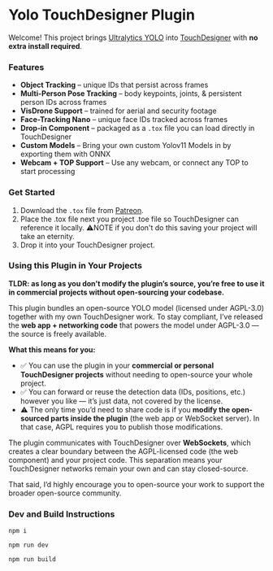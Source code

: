 # Yolo TouchDesigner Plugin

Welcome! This project brings [Ultralytics YOLO](https://github.com/ultralytics/ultralytics) into [TouchDesigner](https://derivative.ca/) with **no extra install required**.

### Features

-   **Object Tracking** – unique IDs that persist across frames
-   **Multi-Person Pose Tracking** – body keypoints, joints, & persistent person IDs across frames
-   **VisDrone Support** – trained for aerial and security footage
-   **Face-Tracking Nano** – unique face IDs tracked across frames
-   **Drop-in Component** – packaged as a `.tox` file you can load directly in TouchDesigner
-   **Custom Models** – Bring your own custom Yolov11 Models in by exporting them with ONNX
-   **Webcam + TOP Support** – Use any webcam, or connect any TOP to start processing

### Get Started

1. Download the `.tox` file from [Patreon](https://www.patreon.com/posts/yolo-plugin-pose-139729511).
2. Place the .tox file next you project .toe file so TouchDesigner can reference it locally. ⚠️NOTE if you don't do this saving your project will take an eternity.
3. Drop it into your TouchDesigner project.

### Using this Plugin in Your Projects

**TLDR: as long as you don’t modify the plugin’s source, you’re free to use it in commercial projects without open-sourcing your codebase.**

This plugin bundles an open-source YOLO model (licensed under AGPL-3.0) together with my own TouchDesigner work. To stay compliant, I’ve released the **web app + networking code** that powers the model under AGPL-3.0 — the source is freely available.

**What this means for you:**

-   ✅ You can use the plugin in your **commercial or personal TouchDesigner projects** without needing to open-source your whole project.
-   ✅ You can forward or reuse the detection data (IDs, positions, etc.) however you like — it’s just data, not covered by the license.
-   ⚠️ The only time you’d need to share code is if you **modify the open-sourced parts inside the plugin** (the web app or WebSocket server). In that case, AGPL requires you to publish those modifications.

The plugin communicates with TouchDesigner over **WebSockets**, which creates a clear boundary between the AGPL-licensed code (the web component) and your project code. This separation means your TouchDesigner networks remain your own and can stay closed-source.

That said, I’d highly encourage you to open-source your work to support the broader open-source community.

### Dev and Build Instructions

`npm i`

`npm run dev`

`npm run build`
